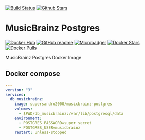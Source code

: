 [![Build Status](https://img.shields.io/travis/SuperSandro2000/docker-images.svg?maxAge=3600)](https://travis-ci.org/SuperSandro2000/docker-images)
[![Github Stars](https://img.shields.io/github/stars/supersandro2000/docker-images.svg?maxAge=3600&label=Stars)](https://github.com/SuperSandro2000/docker-images)

# MusicBrainz Postgres

[![Docker Hub](https://img.shields.io/badge/Docker-hub-blue.svg)](https://hub.docker.com/r/supersandro2000/musicbrainz-postgres/)
[![GitHub readme](https://img.shields.io/badge/GitHub-readme-blue.svg)](https://github.com/SuperSandro2000/docker-images/blob/master/musicbrainz-postgres/README.md)
[![Microbadger](https://images.microbadger.com/badges/image/supersandro2000/musicbrainz-postgres.svg)](https://microbadger.com/images/supersandro2000/musicbrainz-postgres)
[![Docker Stars](https://img.shields.io/docker/stars/supersandro2000/musicbrainz-postgres.svg?maxAge=3600)](https://hub.docker.com/r/supersandro2000/musicbrainz-postgres/)
[![Docker Pulls](https://img.shields.io/docker/pulls/supersandro2000/musicbrainz-postgres.svg?maxAge=3600)](https://hub.docker.com/r/supersandro2000/musicbrainz-postgres/)

MusicBrainz Postgres Docker Image

## Docker compose

````yaml
---
version: "3"
services:
  db_musicbrainz:
    image: supersandro2000/musicbrainz-postgres
    volumes:
      - $PWD/db_musicbrainz:/var/lib/postgresql/data
    environment:
      - POSTGRES_PASSWORD=super_secret
      - POSTGRES_USER=musicbrainz
    restart: unless-stopped
````
